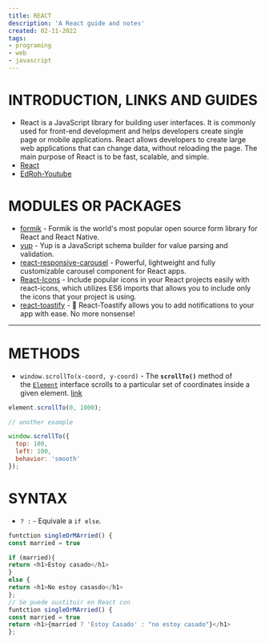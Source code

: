 ```yaml
---
title: REACT
description: 'A React guide and notes'
created: 02-11-2022
tags:
- programing
- web
- javascript
---
```

# INTRODUCTION, LINKS AND GUIDES
- React is a JavaScript library for building user interfaces. It is commonly used for front-end development and helps developers create single page or mobile applications. React allows developers to create large web applications that can change data, without reloading the page. The main purpose of React is to be fast, scalable, and simple.
- [React](https://reactjs.org/)
- [EdRoh-Youtube]([EdRoh](https://www.youtube.com/@EdRohDev))

# MODULES OR PACKAGES
- [formik](https://formik.org/) - Formik is the world's most popular open source form library for React and React Native.
- [yup](https://www.npmjs.com/package/yup) - Yup is a JavaScript schema builder for value parsing and validation.
- [react-responsive-carousel](https://www.npmjs.com/package/react-responsive-carousel) - Powerful, lightweight and fully customizable carousel component for React apps.
- [React-Icons](https://react-icons.github.io/react-icons) - Include popular icons in your React projects easily with react-icons, which utilizes ES6 imports that allows you to include only the icons that your project is using.
- [react-toastify](https://www.npmjs.com/package/react-toastify) - 🎉 React-Toastify allows you to add notifications to your app with ease. No more nonsense! 

***
# METHODS
- `window.scrollTo(x-coord, y-coord)` - The **`scrollTo()`** method of the [`Element`](https://developer.mozilla.org/en-US/docs/Web/API/Element) interface scrolls to a particular set of coordinates inside a given element. [link](https://developer.mozilla.org/en-US/docs/Web/API/Element/scrollTo)
```javascript
element.scrollTo(0, 1000);

// another example

window.scrollTo({
  top: 100,
  left: 100,
  behavior: 'smooth'
});
```

# SYNTAX
- `? :` - Equivale a `if else`.
```javascript
funtction singleOrMArried() {
const married = true

if (married){ 
return <h1>Estoy casado</h1>
}
else {
return <h1>No estoy casasdo</h1>
};
// Se puede sustituir en React con
funtction singleOrMArried() {
const married = true
return <h1>{married ? 'Estoy Casado' : "no estoy casado"}</h1>
};
```


